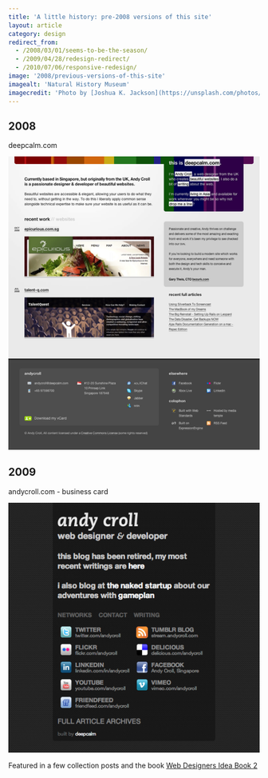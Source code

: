 ```yaml
---
title: 'A little history: pre-2008 versions of this site'
layout: article
category: design
redirect_from:
  - /2008/03/01/seems-to-be-the-season/
  - /2009/04/28/redesign-redirect/
  - /2010/07/06/responsive-redesign/
image: '2008/previous-versions-of-this-site'
imagealt: 'Natural History Museum'
imagecredit: 'Photo by [Joshua K. Jackson](https://unsplash.com/photos/qaoNLVMb4lw) on Unsplash'
---
```


## 2008

deepcalm.com

![deepcalm.com circa 2008](/images/2008/deepcalm-2008.png)

## 2009

andycroll.com - business card

![2009-era andycroll.com](/images/2009/business-card-site.png)

Featured in a few collection posts and the book [Web Designers Idea Book 2](http://thewebdesignersideabook.com/books/volume-2/)
